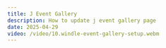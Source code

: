 ```yaml
---
title: J Event Gallery
description: How to update j event gallery page
date: 2025-04-29
video: /video/10.windle-event-gallery-setup.webm
---
```


